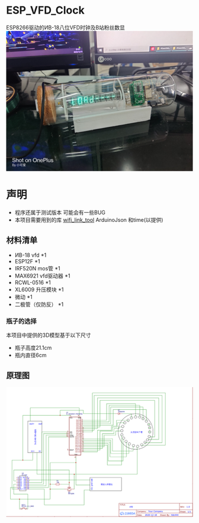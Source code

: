 # ESP_VFD_Clock
ESP8266驱动的ИВ-18八位VFD时钟及B站粉丝数显
![img](/img/fm.jpg)

# 声明 
* 程序还属于测试版本 可能会有一些BUG
* 本项目需要用到的库 [wifi_link_tool](https://github.com/bilibilifmk/wifi_link_tool)  ArduinoJson 和time(以提供)

## 材料清单  
* ИВ-18 vfd *1
* ESP12F    *1
* IRF520N mos管 *1
* MAX6921 vfd驱动器 *1
* RCWL-0516 *1
* XL6009 升压模块 *1
* 微动 *1
* 二极管（仅防反） *1
### 瓶子的选择 
本项目中提供的3D模型基于以下尺寸   
* 瓶子高度21.1cm  
* 瓶内直径6cm

## 原理图
![img](/img/原理图.png)
